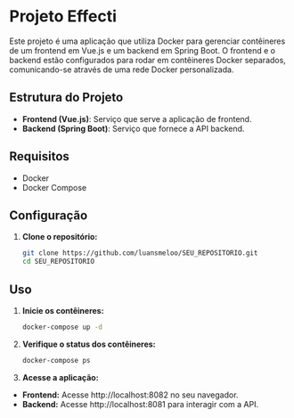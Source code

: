 # Projeto Effecti

Este projeto é uma aplicação que utiliza Docker para gerenciar contêineres de um frontend em Vue.js e um backend em Spring Boot. O frontend e o backend estão configurados para rodar em contêineres Docker separados, comunicando-se através de uma rede Docker personalizada.

## Estrutura do Projeto

- **Frontend (Vue.js)**: Serviço que serve a aplicação de frontend.
- **Backend (Spring Boot)**: Serviço que fornece a API backend.

## Requisitos

- Docker
- Docker Compose

## Configuração

1. **Clone o repositório:**
   ```bash
   git clone https://github.com/luansmeloo/SEU_REPOSITORIO.git
   cd SEU_REPOSITORIO

## Uso

1. **Inicie os contêineres:**
    ```bash
    docker-compose up -d

2. **Verifique o status dos contêineres:**
    ```bash
    docker-compose ps

3. **Acesse a aplicação:**

- **Frontend:** Acesse http://localhost:8082 no seu navegador.
- **Backend:** Acesse http://localhost:8081 para interagir com a API.
